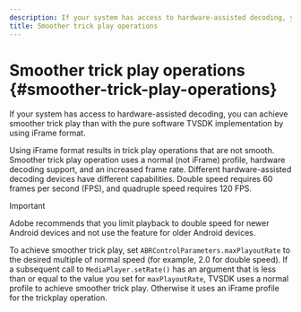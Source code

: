 ```yaml
---
description: If your system has access to hardware-assisted decoding, you can achieve smoother trick play than with the pure software TVSDK implementation by using iFrame format.
title: Smoother trick play operations
---
```


# Smoother trick play operations {#smoother-trick-play-operations}

If your system has access to hardware-assisted decoding, you can achieve smoother trick play than with the pure software TVSDK implementation by using iFrame format.

<!--<a id="section_3DBFD7A3D1C7453096D3D3885E786263"></a>-->

Using iFrame format results in trick play operations that are not smooth. Smoother trick play operation uses a normal (not iFrame) profile, hardware decoding support, and an increased frame rate. Different hardware-assisted decoding devices have different capabilities. Double speed requires 60 frames per second (FPS), and quadruple speed requires 120 FPS.

>[!IMPORTANT]
>
>Adobe recommends that you limit playback to double speed for newer Android devices and not use the feature for older Android devices.

To achieve smoother trick play, set `ABRControlParameters.maxPlayoutRate` to the desired multiple of normal speed (for example, 2.0 for double speed). If a subsequent call to `MediaPlayer.setRate()` has an argument that is less than or equal to the value you set for `maxPlayoutRate`, TVSDK uses a normal profile to achieve smoother trick play. Otherwise it uses an iFrame profile for the trickplay operation. 
